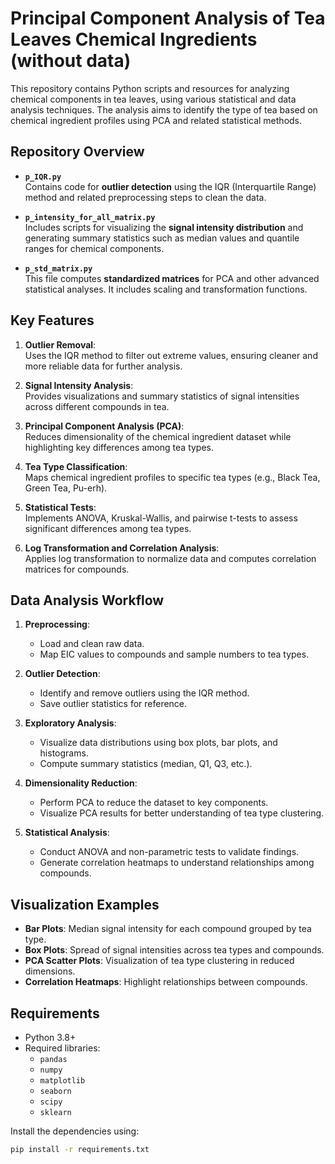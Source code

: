 # Principal Component Analysis of Tea Leaves Chemical Ingredients (without data)

This repository contains Python scripts and resources for analyzing chemical components in tea leaves, using various statistical and data analysis techniques. The analysis aims to identify the type of tea based on chemical ingredient profiles using PCA and related statistical methods.

## Repository Overview

- **`p_IQR.py`**  
  Contains code for **outlier detection** using the IQR (Interquartile Range) method and related preprocessing steps to clean the data.

- **`p_intensity_for_all_matrix.py`**  
  Includes scripts for visualizing the **signal intensity distribution** and generating summary statistics such as median values and quantile ranges for chemical components.

- **`p_std_matrix.py`**  
  This file computes **standardized matrices** for PCA and other advanced statistical analyses. It includes scaling and transformation functions.

## Key Features

1. **Outlier Removal**:  
   Uses the IQR method to filter out extreme values, ensuring cleaner and more reliable data for further analysis.

2. **Signal Intensity Analysis**:  
   Provides visualizations and summary statistics of signal intensities across different compounds in tea.

3. **Principal Component Analysis (PCA)**:  
   Reduces dimensionality of the chemical ingredient dataset while highlighting key differences among tea types.

4. **Tea Type Classification**:  
   Maps chemical ingredient profiles to specific tea types (e.g., Black Tea, Green Tea, Pu-erh).

5. **Statistical Tests**:  
   Implements ANOVA, Kruskal-Wallis, and pairwise t-tests to assess significant differences among tea types.

6. **Log Transformation and Correlation Analysis**:  
   Applies log transformation to normalize data and computes correlation matrices for compounds.

## Data Analysis Workflow

1. **Preprocessing**:
   - Load and clean raw data.
   - Map EIC values to compounds and sample numbers to tea types.

2. **Outlier Detection**:
   - Identify and remove outliers using the IQR method.
   - Save outlier statistics for reference.

3. **Exploratory Analysis**:
   - Visualize data distributions using box plots, bar plots, and histograms.
   - Compute summary statistics (median, Q1, Q3, etc.).

4. **Dimensionality Reduction**:
   - Perform PCA to reduce the dataset to key components.
   - Visualize PCA results for better understanding of tea type clustering.

5. **Statistical Analysis**:
   - Conduct ANOVA and non-parametric tests to validate findings.
   - Generate correlation heatmaps to understand relationships among compounds.

## Visualization Examples

- **Bar Plots**:
  Median signal intensity for each compound grouped by tea type.
- **Box Plots**:
  Spread of signal intensities across tea types and compounds.
- **PCA Scatter Plots**:
  Visualization of tea type clustering in reduced dimensions.
- **Correlation Heatmaps**:
  Highlight relationships between compounds.

## Requirements

- Python 3.8+
- Required libraries:
  - `pandas`
  - `numpy`
  - `matplotlib`
  - `seaborn`
  - `scipy`
  - `sklearn`

Install the dependencies using:

```bash
pip install -r requirements.txt
